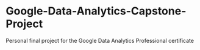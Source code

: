 # Google-Data-Analytics-Capstone-Project
Personal final project for the Google Data Analytics Professional certificate


